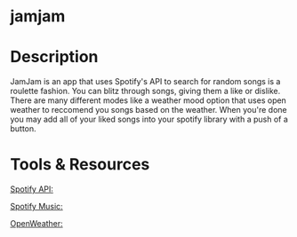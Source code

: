 # jamjam

# Description

JamJam is an app that uses Spotify's API to search for random songs is a roulette fashion.
You can blitz through songs, giving them a like or dislike. There are many different modes like
a weather mood option that uses open weather to reccomend you songs based on the weather.
When you're done you may add all of your liked songs into your spotify library with a push of a button.  

# Tools & Resources

[Spotify API: ](https://developer.spotify.com/documentation/web-api/)

[Spotify Music:](https://open.spotify.com/)

[OpenWeather:](https://openweathermap.org/)



